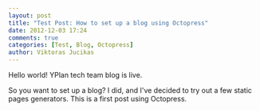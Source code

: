 ```yaml
---
layout: post
title: "Test Post: How to set up a blog using Octopress"
date: 2012-12-03 17:24
comments: true
categories: [Test, Blog, Octopress]
author: Viktoras Jucikas
---
```


Hello world! YPlan tech team blog is live.

<!-- more -->

So you want to set up a blog? I did, and I've decided to try out a few static pages generators. This is a first post using Octopress.
